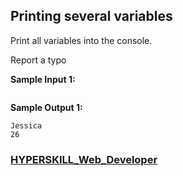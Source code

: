 ## Printing several variables

Print all variables into the console.

 Report a typo

**Sample Input 1:**

```

```

**Sample Output 1:**

```
Jessica
26
```

### [HYPERSKILL_Web_Developer](https://github.com/kakanew/HYPERSKILL_Web_Developer)

